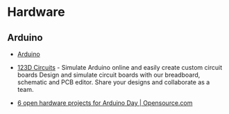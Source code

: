 # Hardware

## Arduino

* [Arduino](http://www.arduino.cc/)

* [123D Circuits](http://123d.circuits.io/) - Simulate Arduino online and easily create custom circuit boards Design and simulate circuit boards with our breadboard, schematic and PCB editor. Share your designs and collaborate as a team.

* [6 open hardware projects for Arduino Day | Opensource.com](https://opensource.com/life/15/3/six-arduino-projects-roundup)
